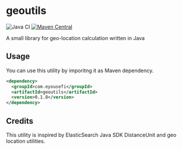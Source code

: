 # geoutils
![Java CI](https://github.com/com-eyousefi/geoutils/workflows/Java%20CI/badge.svg)
[![Maven Central](https://img.shields.io/maven-central/v/com.eyousefi/geoutils.svg?label=Maven%20Central)](https://search.maven.org/search?q=g:%22com.eyousefi%22%20AND%20a:%22geoutils%22)

A small library for geo-location calculation written in Java

## Usage
You can use this utility by imporitng it as  Maven dependency.

```xml
<dependency>
  <groupId>com.eyousefi</groupId>
  <artifactId>geoutils</artifactId>
  <version>0.1.8</version>
</dependency>
```

## Credits
This utility is inspired by ElasticSearch Java SDK DistanceUnit and geo location utilities.
